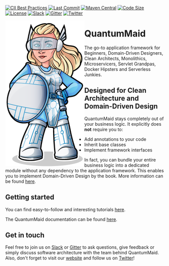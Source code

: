 [![CII Best Practices](https://bestpractices.coreinfrastructure.org/projects/3876/badge)](https://bestpractices.coreinfrastructure.org/projects/3876)
[![Last Commit](https://img.shields.io/github/last-commit/quantummaid/quantummaid)](https://github.com/quantummaid/quantummaid)
[![Maven Central](https://maven-badges.herokuapp.com/maven-central/de.quantummaid.quantummaid/core/badge.svg)](https://maven-badges.herokuapp.com/maven-central/de.quantummaid.quantummaid/core)
[![Code Size](https://img.shields.io/github/languages/code-size/quantummaid/mapmaid)](https://github.com/quantummaid/quantummaid)
[![License](https://img.shields.io/badge/License-Apache%202.0-blue.svg)](https://opensource.org/licenses/Apache-2.0)
[![Slack](https://img.shields.io/badge/chat%20on-Slack-brightgreen)](https://join.slack.com/t/quantummaid/shared_invite/zt-cx5qd605-vG10I~WazfgH9WOnXMzl3Q)
[![Gitter](https://img.shields.io/badge/chat%20on-Gitter-brightgreen)](https://gitter.im/quantum-maid-framework/community)
[![Twitter](https://img.shields.io/twitter/follow/quantummaid)](https://twitter.com/quantummaid)

<img src="quantummaid_logo.png" align="left"/>

# QuantumMaid

The go-to application framework for Beginners, Domain-Driven Designers, Clean Architects, Monolithics, Microservicers, Servlet Grandpas, Docker Hipsters and Serverless Junkies.
 
## Designed for Clean Architecture and Domain-Driven Design
QuantumMaid stays completely out of your business logic.
It explicitly does **not** require you to:
- Add annotations to your code
- Inherit base classes
- Implement framework interfaces

In fact, you can bundle your entire business logic into a dedicated module without any dependency
to the application framework.
This enables you to implement Domain-Driven Design by the book.
More information can be found [here](https://quantummaid.de).

## Getting started
You can find easy-to-follow and interesting tutorials [here](https://github.com/quantummaid/quantummaid-tutorials/blob/master/README.md).

The QuantumMaid documentation can be found [here](https://quantummaid.de/docs.html).

## Get in touch
Feel free to join us on [Slack](https://join.slack.com/t/quantummaid/shared_invite/zt-cx5qd605-vG10I~WazfgH9WOnXMzl3Q)
or [Gitter](https://gitter.im/quantum-maid-framework/community) to ask questions, give feedback or simply discuss software
architecture with the team behind QuantumMaid. Also, don't forget to visit our [website](https://quantummaid.de) and follow
us on [Twitter](https://twitter.com/quantummaid)!
